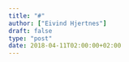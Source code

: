 ```yaml
---
title: "#"
author: ["Eivind Hjertnes"]
draft: false
type: "post"
date: 2018-04-11T02:00:00+02:00
---
```

